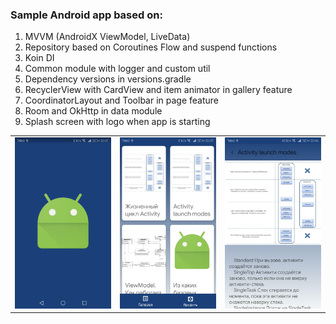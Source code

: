 ### Sample Android app based on:

1. MVVM (AndroidX ViewModel, LiveData)
2. Repository based on Coroutines Flow and suspend functions
3. Koin DI
4. Common module with logger and custom util
5. Dependency versions in versions.gradle
6. RecyclerView with CardView and item animator in gallery feature
6. CoordinatorLayout and Toolbar in page feature
7. Room and OkHttp in data module
8. Splash screen with logo when app is starting

<table>
  <tr>
    <td><img src="repo_assets/1.png" width="256"></td>
    <td><img src="repo_assets/2.png" width="256"></td>
    <td><img src="repo_assets/3.png" width="256"></td>
  </tr>
</table>